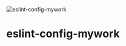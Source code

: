 ![eslint-config-mywork](https://user-images.githubusercontent.com/22860001/97480246-e91cc200-1931-11eb-9450-70b7c6737b34.png)

# eslint-config-mywork
